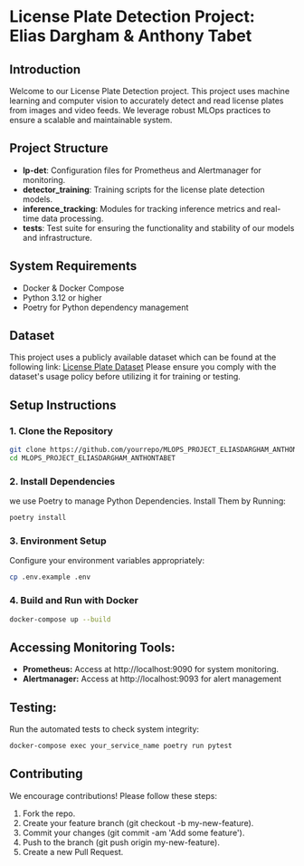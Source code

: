 # License Plate Detection Project: Elias Dargham & Anthony Tabet

## Introduction
Welcome to our License Plate Detection project. This project uses machine learning and computer vision to accurately detect and read license plates from images and video feeds. We leverage robust MLOps practices to ensure a scalable and maintainable system.

## Project Structure
- **lp-det**: Configuration files for Prometheus and Alertmanager for monitoring.
- **detector_training**: Training scripts for the license plate detection models.
- **inference_tracking**: Modules for tracking inference metrics and real-time data processing.
- **tests**: Test suite for ensuring the functionality and stability of our models and infrastructure.

## System Requirements
- Docker & Docker Compose
- Python 3.12 or higher
- Poetry for Python dependency management

## Dataset
This project uses a publicly available dataset which can be found at the following link:
[License Plate Dataset](https://universe.roboflow.com/roboflow-universe-projects/license-plate-recognition-rxg4e/dataset/4)
Please ensure you comply with the dataset's usage policy before utilizing it for training or testing.

## Setup Instructions

### 1. Clone the Repository
```bash
git clone https://github.com/yourrepo/MLOPS_PROJECT_ELIASDARGHAM_ANTHONTABET.git
cd MLOPS_PROJECT_ELIASDARGHAM_ANTHONTABET
```

### 2. Install Dependencies
we use Poetry to manage Python Dependencies. Install Them by Running:
```bash
poetry install
```

### 3. Environment Setup
Configure your environment variables appropriately:
```bash
cp .env.example .env
```

### 4. Build and Run with Docker
```bash
docker-compose up --build
```

## Accessing Monitoring Tools:
- **Prometheus:** Access at http://localhost:9090 for system monitoring.
- **Alertmanager:** Access at http://localhost:9093 for alert management

## Testing:
Run the automated tests to check system integrity:
```bash
docker-compose exec your_service_name poetry run pytest 
```

## Contributing
We encourage contributions! Please follow these steps:

1. Fork the repo.
2. Create your feature branch (git checkout -b my-new-feature).
3. Commit your changes (git commit -am 'Add some feature').
4. Push to the branch (git push origin my-new-feature).
5. Create a new Pull Request.